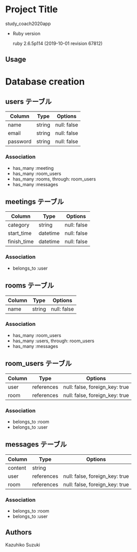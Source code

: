 # Project Title 

  study_coach2020app

* Ruby version

  ruby 2.6.5p114 (2019-10-01 revision 67812) 

## Usage



# Database creation

## users テーブル

| Column   | Type   | Options     |
| -------- | ------ | ----------- |
| name     | string | null: false |
| email    | string | null: false |
| password | string | null: false |

### Association

- has_many :meeting
- has_many :room_users
- has_many :rooms, through: room_users
- has_many :messages

## meetings テーブル

| Column      | Type     | Options     |
| ----------- | -------- | ----------- |
| category    | string   | null: false |
| start_time  | datetime | null: false |
| finish_time | datetime | null: false |

### Association

- belongs_to :user

## rooms テーブル

| Column | Type   | Options     |
| ------ | ------ | ----------- |
| name   | string | null: false |

### Association

- has_many :room_users
- has_many :users, through: room_users
- has_many :messages

## room_users テーブル

| Column | Type       | Options                        |
| ------ | ---------- | ------------------------------ |
| user   | references | null: false, foreign_key: true |
| room   | references | null: false, foreign_key: true |

### Association

- belongs_to :room
- belongs_to :user

## messages テーブル

| Column  | Type       | Options                        |
| ------- | ---------- | ------------------------------ |
| content | string     |                                |
| user    | references | null: false, foreign_key: true |
| room    | references | null: false, foreign_key: true |

### Association

- belongs_to :room
- belongs_to :user

## Authors

Kazuhiko Suzuki



